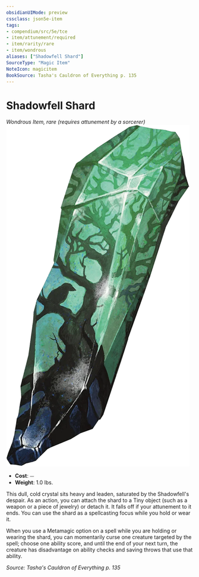 ```yaml
---
obsidianUIMode: preview
cssclass: json5e-item
tags:
- compendium/src/5e/tce
- item/attunement/required
- item/rarity/rare
- item/wondrous
aliases: ["Shadowfell Shard"]
SourceType: "Magic Item"
NoteIcon: magicitem
BookSource: Tasha's Cauldron of Everything p. 135
---
```

# Shadowfell Shard
*Wondrous Item, rare (requires attunement by a sorcerer)*  
![](https://raw.githubusercontent.com/5etools-mirror-2/5etools-img/main/items/TCE/Shadowfell%20Shard.webp#right)  

- **Cost**: ⏤
- **Weight**: 1.0 lbs.

This dull, cold crystal sits heavy and leaden, saturated by the Shadowfell's despair. As an action, you can attach the shard to a Tiny object (such as a weapon or a piece of jewelry) or detach it. It falls off if your attunement to it ends. You can use the shard as a spellcasting focus while you hold or wear it.

When you use a Metamagic option on a spell while you are holding or wearing the shard, you can momentarily curse one creature targeted by the spell; choose one ability score, and until the end of your next turn, the creature has disadvantage on ability checks and saving throws that use that ability.

*Source: Tasha's Cauldron of Everything p. 135*